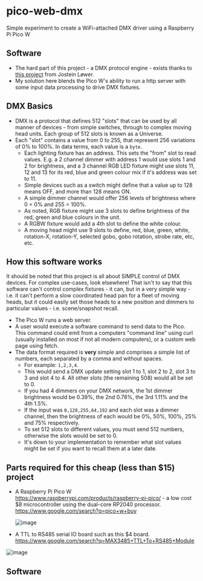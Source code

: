 # pico-web-dmx
Simple experiment to create a WiFi-attached DMX driver using a Raspberry Pi Pico W

## Software
* The hard part of this project - a DMX protocol engine - exists thanks to [this project](https://github.com/jostlowe/Pico-DMX) from Jostein Løwer.
* My solution here blends the Pico W's ability to run a http server with some input data processing to drive DMX fixtures.

## DMX Basics
* DMX is a protocol that defines 512 "slots" that can be used by all manner of devices - from simple switches, through to complex moving head units. Each group of 512 slots is known as a Universe.
* Each "slot" contains a value from 0 to 255, that represent 256 variations of 0% to 100%. In data terms, each value is a `byte`.
  * Each lighting fixture has an address. This sets the "from" slot to read values. E.g. a 2 channel dimmer with address 1 would use slots 1 and 2 for brightness, and a 3 channel RGB LED fixture might use slots 11, 12 and 13 for its red, blue and green colour mix if it's address was set to 11.
  * Simple devices such as a switch might define that a value up to 128 means OFF, and more than 128 means ON.
  * A simple dimmer channel would offer 256 levels of brightness where 0 = 0% and 255 = 100%.
  * As noted, RGB fixture might use 3 slots to define brightness of the red, green and blue colours in the unit.
  * A RGBW fixture would add a 4th slot to define the white colour.
  * A moving head might use 9 slots to define, red, blue, green, white, rotation-X, rotation-Y, selected gobo, gobo rotation, strobe rate, etc, etc.

## How this software works
It should be noted that this project is all about SIMPLE control of DMX devices. For complex use-cases, look elsewhere! That isn't to say that this software can't control complex fixtures - it can, but in a very simple way - i.e. it can't perform a slow coordinated head pan for a fleet of moving heads, but it could easily set those heads to a new position and dimmers to particular values - i.e. scene/snapshot recall.

* The Pico W runs a web server.
* A user would execute a software command to send data to the Pico. This command could emit from a computers "command line" using curl (usually installed on most if not all modern computers), or a custom web page using fetch.
* The data format required is __very__ simple and comprises a simple list of numbers, each separated by a comma and without spaces.
  * For example: `1,2,3,4`.
  * This would send a DMX update setting slot 1 to 1, slot 2 to 2, slot 3 to 3 and slot 4 to 4. All other slots (the remaining 508) would all be set to 0.
  * If you had 4 dimmers on your DMX network, the 1st dimmer brightness would be 0.39%, the 2nd 0.78%, the 3rd 1.11% and the 4th 1.5%.
  * If the input was `0,128,255,64,192` and each slot was a dimmer channel, then the brightness of each would be 0%, 50%, 100%, 25% and 75% respectively.
  * To set 512 slots to different values, you must send 512 numbers, otherwise the slots would be set to 0.
  * It's down to your implementation to remember what slot values might be set if you want to recall them at a later date.

## Parts required for this cheap (less than $15) project
* A Raspberry Pi Pico W https://www.raspberrypi.com/products/raspberry-pi-pico/ - a low cost $8 microcontroller using the dual-core RP2040 processor. https://www.google.com/search?q=pico+w+buy
  
  ![image](https://github.com/bevand10/pico-web-dmx/assets/5892030/d0a5f3b6-b22b-427c-b304-86d5560cd694)

* A TTL to RS485 serial IO board such as this $4 board. https://www.google.com/search?q=MAX3485+TTL+To+RS485+Module

![image](https://github.com/bevand10/pico-web-dmx/assets/5892030/20c6705d-f332-4163-911e-9ccac005fb5c)

## Software
